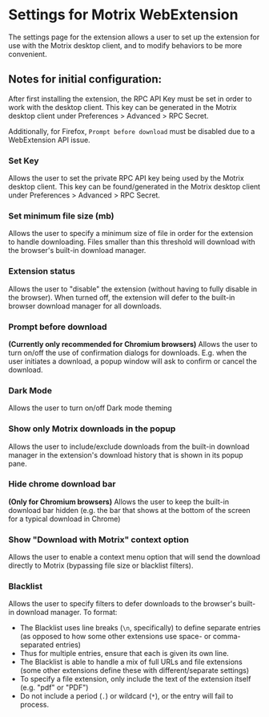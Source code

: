 # Settings for Motrix WebExtension

The settings page for the extension allows a user to set up the extension for use with the Motrix desktop client, and to modify behaviors to be more convenient.

## Notes for initial configuration:
After first installing the extension, the RPC API Key must be set in order to work with the desktop client. This key can be generated in the Motrix desktop client under Preferences > Advanced > RPC Secret.

Additionally, for Firefox, `Prompt before download` must be disabled due to a WebExtension API issue.

### Set Key
Allows the user to set the private RPC API key being used by the Motrix desktop client. This key can be found/generated in the Motrix desktop client under Preferences > Advanced > RPC Secret.

### Set minimum file size (mb)
Allows the user to specify a minimum size of file in order for the extension to handle downloading. Files smaller than this threshold will download with the browser's built-in download manager.

### Extension status
Allows the user to "disable" the extension (without having to fully disable in the browser). When turned off, the extension will defer to the built-in browser download manager for all downloads.

### Prompt before download
**(Currently only recommended for Chromium browsers)** Allows the user to turn on/off the use of confirmation dialogs for downloads. E.g. when the user initiates a download, a popup window will ask to confirm or cancel the download.

### Dark Mode
Allows the user to turn on/off Dark mode theming 

### Show only Motrix downloads in the popup
Allows the user to include/exclude downloads from the built-in download manager in the extension's download history that is shown in its popup pane.

### Hide chrome download bar
**(Only for Chromium browsers)** Allows the user to keep the built-in download bar hidden (e.g. the bar that shows at the bottom of the screen for a typical download in Chrome)

### Show "Download with Motrix" context option
Allows the user to enable a context menu option that will send the download directly to Motrix (bypassing file size or blacklist filters).

### Blacklist
Allows the user to specify filters to defer downloads to the browser's built-in download manager. To format:
 * The Blacklist uses line breaks (`\n`, specifically) to define separate entries (as opposed to how some other extensions use space- or comma-separated entries)
  * Thus for multiple entries, ensure that each is given its own line.
 * The Blacklist is able to handle a mix of full URLs and file extensions (some other extensions define these with different/separate settings)
 * To specify a file extension, only include the text of the extension itself (e.g. "pdf" or "PDF")
  * Do not include a period (`.`) or wildcard (`*`), or the entry will fail to process.
